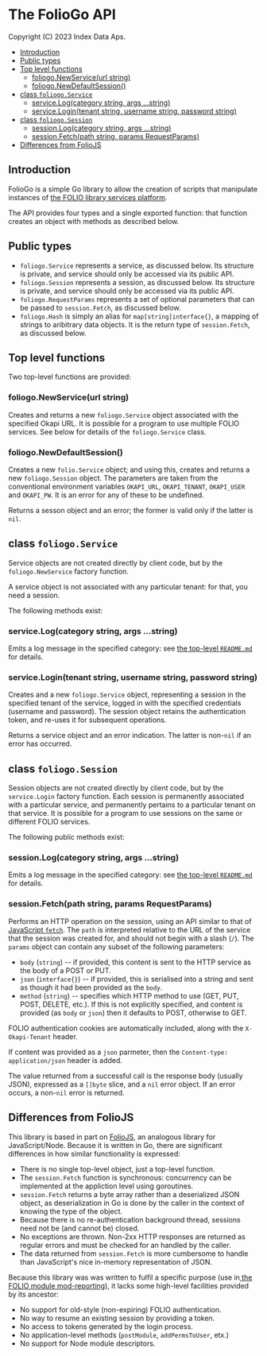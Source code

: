 # The FolioGo API

Copyright (C) 2023 Index Data Aps.

<!-- md2toc -l 2 api.md -->
* [Introduction](#introduction)
* [Public types](#public-types)
* [Top level functions](#top-level-functions)
    * [foliogo.NewService(url string)](#foliogonewserviceurl-string)
    * [foliogo.NewDefaultSession()](#foliogonewdefaultsession)
* [class `foliogo.Service`](#class-foliogoservice)
    * [service.Log(category string, args ...string)](#servicelogcategory-string-args-string)
    * [service.Login(tenant string, username string, password string)](#servicelogintenant-string-username-string-password-string)
* [class `foliogo.Session`](#class-foliogosession)
    * [session.Log(category string, args ...string)](#sessionlogcategory-string-args-string)
    * [session.Fetch(path string, params RequestParams)](#sessionfetchpath-string-params-requestparams)
* [Differences from FolioJS](#differences-from-foliojs)



## Introduction

FolioGo is a simple Go library to allow the creation of scripts that manipulate instances of [the FOLIO library services platform](https://www.folio.org/).

The API provides four types and a single exported function: that function creates an object with methods as described below.



## Public types

* `foliogo.Service` represents a service, as discussed below. Its structure is private, and service should only be accessed via its public API.
* `foliogo.Session` represents a session, as discussed below. Its structure is private, and service should only be accessed via its public API.
* `foliogo.RequestParams` represents a set of optional parameters that can be passed to `session.Fetch`, as discussed below.
* `foliogo.Hash` is simply an alias for `map[string]interface{}`, a mapping of strings to aribitrary data objects. It is the return type of `session.Fetch`, as discussed below.



## Top level functions

Two top-level functions are provided:


### foliogo.NewService(url string)

Creates and returns a new `foliogo.Service` object associated with the specified Okapi URL. It is possible for a program to use multiple FOLIO services. See below for details of the `foliogo.Service` class.


### foliogo.NewDefaultSession()

Creates a new `folio.Service` object; and using this, creates and returns a new `foliogo.Session` object. The parameters are taken from the conventional environment variables
`OKAPI_URL`,
`OKAPI_TENANT`,
`OKAPI_USER`
and
`OKAPI_PW`.
It is an error for any of these to be undefined.

Returns a sesson object and an error; the former is valid only if the latter is `nil`.


## class `foliogo.Service`

Service objects are not created directly by client code, but by the `foliogo.NewService` factory function.

A service object is not associated with any particular tenant: for that, you need a session.

The following methods exist:


### service.Log(category string, args ...string)

Emits a log message in the specified category: see [the top-level `README.md`](../README.md#logging) for details.


### service.Login(tenant string, username string, password string)

Creates and a new `foliogo.Service` object, representing a session in the specified tenant of the service, logged in with the specified credentials (username and password). The session object retains the authentication token, and re-uses it for subsequent operations.

Returns a service object and an error indication. The latter is non-`nil` if an error has occurred.



## class `foliogo.Session`

Session objects are not created directly by client code, but by the `service.Login` factory function. Each session is permanently associated with a particular service, and permanently pertains to a particular tenant on that service. It is possible for a program to use sessions on the same or different FOLIO services.

The following public methods exist:


### session.Log(category string, args ...string)

Emits a log message in the specified category: see [the top-level `README.md`](../README.md#logging) for details.


### session.Fetch(path string, params RequestParams)

Performs an HTTP operation on the session, using an API similar to that of [JavaScript `fetch`](https://developer.mozilla.org/en-US/docs/Web/API/fetch). The `path` is interpreted relative to the URL of the service that the session was created for, and should not begin with a slash (`/`). The `params` object can contain any subset of the following parameters:

* `body` (`string`) -- if provided, this content is sent to the HTTP service as the body of a POST or PUT.
* `json` (`interface{}`) -- if provided, this is serialised into a string and sent as though it had been provided as the `body`.
* `method` (`string`) -- specifies which HTTP method to use (GET, PUT, POST, DELETE, etc.). If this is not explicitly specified, and content is provided (as `body` or `json`) then it defaults to POST, otherwise to GET.

FOLIO authentication cookies are automatically included, along with the `X-Okapi-Tenant` header.

If content was provided as a `json` parmeter, then the `Content-type: application/json` header is added.

The value returned from a successful call is the response body (usually JSON), expressed as a `[]byte` slice, and a `nil` error object. If an error occurs, a non-`nil` error is returned.



## Differences from FolioJS

This library is based in part on [FolioJS](https://github.com/indexdata/foliojs), an analogous library for JavaScript/Node. Because it is written in Go, there are significant differences in how similar functionality is expressed:

* There is no single top-level object, just a top-level function.
* The `session.Fetch` function is synchronous: concurrency can be implemented at the appliction level using goroutines.
* `session.Fetch` returns a byte array rather than a deserialized JSON object, as deserialization in Go is done by the caller in the context of knowing the type of the object.
* Because there is no re-authentication background thread, sessions need not be (and cannot be) closed.
* No exceptions are thrown. Non-2xx HTTP responses are returned as regular errors and must be checked for an handled by the caller.
* The data returned from `session.Fetch` is more cumbersome to handle than JavaScript's nice in-memory representation of JSON.

Because this library was was written to fulfil a specific purpose (use in[ the FOLIO module mod-reporting](https://github.com/indexdata/mod-reporting)), it lacks some high-level facilities provided by its ancestor:

* No support for old-style (non-expiring) FOLIO authentication.
* No way to resume an existing session by providing a token.
* No access to tokens generated by the login process.
* No application-level methods (`postModule`, `addPermsToUser`, etx.)
* No support for Node module descriptors.



